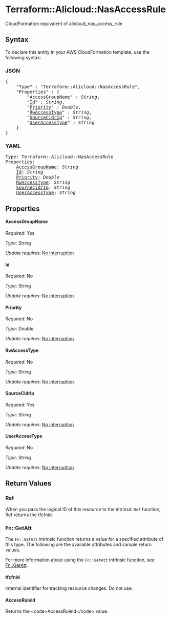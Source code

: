 # Terraform::Alicloud::NasAccessRule

CloudFormation equivalent of alicloud_nas_access_rule

## Syntax

To declare this entity in your AWS CloudFormation template, use the following syntax:

### JSON

<pre>
{
    "Type" : "Terraform::Alicloud::NasAccessRule",
    "Properties" : {
        "<a href="#accessgroupname" title="AccessGroupName">AccessGroupName</a>" : <i>String</i>,
        "<a href="#id" title="Id">Id</a>" : <i>String</i>,
        "<a href="#priority" title="Priority">Priority</a>" : <i>Double</i>,
        "<a href="#rwaccesstype" title="RwAccessType">RwAccessType</a>" : <i>String</i>,
        "<a href="#sourcecidrip" title="SourceCidrIp">SourceCidrIp</a>" : <i>String</i>,
        "<a href="#useraccesstype" title="UserAccessType">UserAccessType</a>" : <i>String</i>
    }
}
</pre>

### YAML

<pre>
Type: Terraform::Alicloud::NasAccessRule
Properties:
    <a href="#accessgroupname" title="AccessGroupName">AccessGroupName</a>: <i>String</i>
    <a href="#id" title="Id">Id</a>: <i>String</i>
    <a href="#priority" title="Priority">Priority</a>: <i>Double</i>
    <a href="#rwaccesstype" title="RwAccessType">RwAccessType</a>: <i>String</i>
    <a href="#sourcecidrip" title="SourceCidrIp">SourceCidrIp</a>: <i>String</i>
    <a href="#useraccesstype" title="UserAccessType">UserAccessType</a>: <i>String</i>
</pre>

## Properties

#### AccessGroupName

_Required_: Yes

_Type_: String

_Update requires_: [No interruption](https://docs.aws.amazon.com/AWSCloudFormation/latest/UserGuide/using-cfn-updating-stacks-update-behaviors.html#update-no-interrupt)

#### Id

_Required_: No

_Type_: String

_Update requires_: [No interruption](https://docs.aws.amazon.com/AWSCloudFormation/latest/UserGuide/using-cfn-updating-stacks-update-behaviors.html#update-no-interrupt)

#### Priority

_Required_: No

_Type_: Double

_Update requires_: [No interruption](https://docs.aws.amazon.com/AWSCloudFormation/latest/UserGuide/using-cfn-updating-stacks-update-behaviors.html#update-no-interrupt)

#### RwAccessType

_Required_: No

_Type_: String

_Update requires_: [No interruption](https://docs.aws.amazon.com/AWSCloudFormation/latest/UserGuide/using-cfn-updating-stacks-update-behaviors.html#update-no-interrupt)

#### SourceCidrIp

_Required_: Yes

_Type_: String

_Update requires_: [No interruption](https://docs.aws.amazon.com/AWSCloudFormation/latest/UserGuide/using-cfn-updating-stacks-update-behaviors.html#update-no-interrupt)

#### UserAccessType

_Required_: No

_Type_: String

_Update requires_: [No interruption](https://docs.aws.amazon.com/AWSCloudFormation/latest/UserGuide/using-cfn-updating-stacks-update-behaviors.html#update-no-interrupt)

## Return Values

### Ref

When you pass the logical ID of this resource to the intrinsic `Ref` function, Ref returns the tfcfnid.

### Fn::GetAtt

The `Fn::GetAtt` intrinsic function returns a value for a specified attribute of this type. The following are the available attributes and sample return values.

For more information about using the `Fn::GetAtt` intrinsic function, see [Fn::GetAtt](https://docs.aws.amazon.com/AWSCloudFormation/latest/UserGuide/intrinsic-function-reference-getatt.html).

#### tfcfnid

Internal identifier for tracking resource changes. Do not use.

#### AccessRuleId

Returns the &lt;code&gt;AccessRuleId&lt;/code&gt; value.

